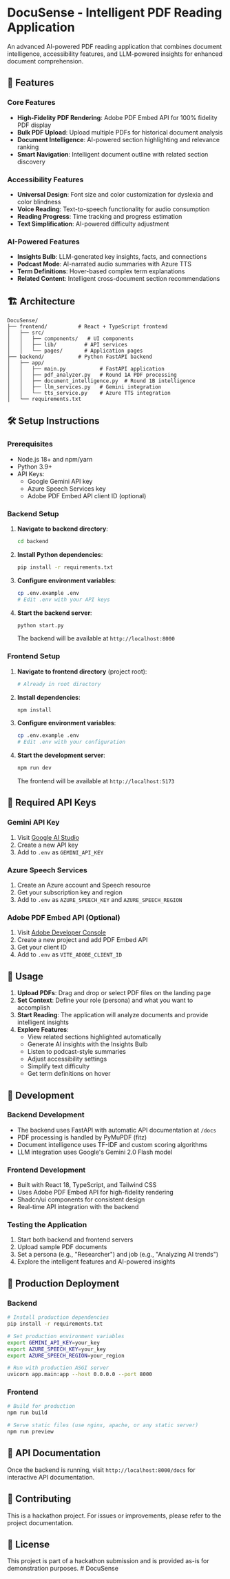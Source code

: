 # DocuSense - Intelligent PDF Reading Application

An advanced AI-powered PDF reading application that combines document intelligence, accessibility features, and LLM-powered insights for enhanced document comprehension.

## 🚀 Features

### Core Features
- **High-Fidelity PDF Rendering**: Adobe PDF Embed API for 100% fidelity PDF display
- **Bulk PDF Upload**: Upload multiple PDFs for historical document analysis
- **Document Intelligence**: AI-powered section highlighting and relevance ranking
- **Smart Navigation**: Intelligent document outline with related section discovery

### Accessibility Features
- **Universal Design**: Font size and color customization for dyslexia and color blindness
- **Voice Reading**: Text-to-speech functionality for audio consumption
- **Reading Progress**: Time tracking and progress estimation
- **Text Simplification**: AI-powered difficulty adjustment

### AI-Powered Features
- **Insights Bulb**: LLM-generated key insights, facts, and connections
- **Podcast Mode**: AI-narrated audio summaries with Azure TTS
- **Term Definitions**: Hover-based complex term explanations
- **Related Content**: Intelligent cross-document section recommendations

## 🏗️ Architecture

```
DocuSense/
├── frontend/          # React + TypeScript frontend
│   ├── src/
│   │   ├── components/   # UI components
│   │   ├── lib/         # API services
│   │   └── pages/       # Application pages
├── backend/           # Python FastAPI backend
│   ├── app/
│   │   ├── main.py           # FastAPI application
│   │   ├── pdf_analyzer.py   # Round 1A PDF processing
│   │   ├── document_intelligence.py  # Round 1B intelligence
│   │   ├── llm_services.py   # Gemini integration
│   │   └── tts_service.py    # Azure TTS integration
│   └── requirements.txt
```

## 🛠️ Setup Instructions

### Prerequisites
- Node.js 18+ and npm/yarn
- Python 3.9+
- API Keys:
  - Google Gemini API key
  - Azure Speech Services key
  - Adobe PDF Embed API client ID (optional)

### Backend Setup

1. **Navigate to backend directory**:
   ```bash
   cd backend
   ```

2. **Install Python dependencies**:
   ```bash
   pip install -r requirements.txt
   ```

3. **Configure environment variables**:
   ```bash
   cp .env.example .env
   # Edit .env with your API keys
   ```

4. **Start the backend server**:
   ```bash
   python start.py
   ```

   The backend will be available at `http://localhost:8000`

### Frontend Setup

1. **Navigate to frontend directory** (project root):
   ```bash
   # Already in root directory
   ```

2. **Install dependencies**:
   ```bash
   npm install
   ```

3. **Configure environment variables**:
   ```bash
   cp .env.example .env
   # Edit .env with your configuration
   ```

4. **Start the development server**:
   ```bash
   npm run dev
   ```

   The frontend will be available at `http://localhost:5173`

## 🔑 Required API Keys

### Gemini API Key
1. Visit [Google AI Studio](https://aistudio.google.com/)
2. Create a new API key
3. Add to `.env` as `GEMINI_API_KEY`

### Azure Speech Services
1. Create an Azure account and Speech resource
2. Get your subscription key and region
3. Add to `.env` as `AZURE_SPEECH_KEY` and `AZURE_SPEECH_REGION`

### Adobe PDF Embed API (Optional)
1. Visit [Adobe Developer Console](https://developer.adobe.com/)
2. Create a new project and add PDF Embed API
3. Get your client ID
4. Add to `.env` as `VITE_ADOBE_CLIENT_ID`

## 📖 Usage

1. **Upload PDFs**: Drag and drop or select PDF files on the landing page
2. **Set Context**: Define your role (persona) and what you want to accomplish
3. **Start Reading**: The application will analyze documents and provide intelligent insights
4. **Explore Features**:
   - View related sections highlighted automatically
   - Generate AI insights with the Insights Bulb
   - Listen to podcast-style summaries
   - Adjust accessibility settings
   - Simplify text difficulty
   - Get term definitions on hover

## 🔧 Development

### Backend Development
- The backend uses FastAPI with automatic API documentation at `/docs`
- PDF processing is handled by PyMuPDF (fitz)
- Document intelligence uses TF-IDF and custom scoring algorithms
- LLM integration uses Google's Gemini 2.0 Flash model

### Frontend Development
- Built with React 18, TypeScript, and Tailwind CSS
- Uses Adobe PDF Embed API for high-fidelity rendering
- Shadcn/ui components for consistent design
- Real-time API integration with the backend

### Testing the Application
1. Start both backend and frontend servers
2. Upload sample PDF documents
3. Set a persona (e.g., "Researcher") and job (e.g., "Analyzing AI trends")
4. Explore the intelligent features and AI-powered insights

## 🚀 Production Deployment

### Backend
```bash
# Install production dependencies
pip install -r requirements.txt

# Set production environment variables
export GEMINI_API_KEY=your_key
export AZURE_SPEECH_KEY=your_key
export AZURE_SPEECH_REGION=your_region

# Run with production ASGI server
uvicorn app.main:app --host 0.0.0.0 --port 8000
```

### Frontend
```bash
# Build for production
npm run build

# Serve static files (use nginx, apache, or any static server)
npm run preview
```

## 📝 API Documentation

Once the backend is running, visit `http://localhost:8000/docs` for interactive API documentation.

## 🤝 Contributing

This is a hackathon project. For issues or improvements, please refer to the project documentation.

## 📄 License

This project is part of a hackathon submission and is provided as-is for demonstration purposes.
#   D o c u S e n s e  
 